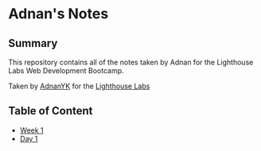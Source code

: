 # Adnan's Notes

## Summary 

This repository contains all of the notes taken by Adnan for the Lighthouse Labs Web Development Bootcamp.

Taken by [AdnanYK](https://github.com/AdnanYK) for the [Lighthouse Labs](https://www.lighthouselabs.ca/en/web-development-bootcamp?gclid=CjwKCAiAz--OBhBIEiwAG1rIOsFJm-a6bBeHMhtf5vldjsnAsWSp_u2CSLXKNhjb65BKVRZ2QCM96hoCv0AQAvD_BwE)

## Table of Content
* [Week 1](/Week_1)
 * [Day 1](/week_1/Day_1)
